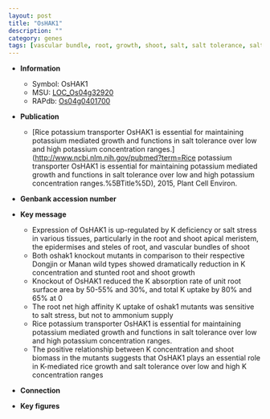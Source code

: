 ```yaml
---
layout: post
title: "OsHAK1"
description: ""
category: genes
tags: [vascular bundle, root, growth, shoot, salt, salt tolerance, salt stress, tolerance, stress, transporter, biomass, shoot apical meristem, potassium, steles]
---
```


* **Information**  
    + Symbol: OsHAK1  
    + MSU: [LOC_Os04g32920](http://rice.plantbiology.msu.edu/cgi-bin/ORF_infopage.cgi?orf=LOC_Os04g32920)  
    + RAPdb: [Os04g0401700](http://rapdb.dna.affrc.go.jp/viewer/gbrowse_details/irgsp1?name=Os04g0401700)  

* **Publication**  
    + [Rice potassium transporter OsHAK1 is essential for maintaining potassium mediated growth and functions in salt tolerance over low and high potassium concentration ranges.](http://www.ncbi.nlm.nih.gov/pubmed?term=Rice potassium transporter OsHAK1 is essential for maintaining potassium mediated growth and functions in salt tolerance over low and high potassium concentration ranges.%5BTitle%5D), 2015, Plant Cell Environ.

* **Genbank accession number**  

* **Key message**  
    + Expression of OsHAK1 is up-regulated by K deficiency or salt stress in various tissues, particularly in the root and shoot apical meristem, the epidermises and steles of root, and vascular bundles of shoot
    + Both oshak1 knockout mutants in comparison to their respective Dongjin or Manan wild types showed dramatically reduction in K concentration and stunted root and shoot growth
    + Knockout of OsHAK1 reduced the K absorption rate of unit root surface area by 50-55% and 30%, and total K uptake by 80% and 65% at 0
    + The root net high affinity K uptake of oshak1 mutants was sensitive to salt stress, but not to ammonium supply
    + Rice potassium transporter OsHAK1 is essential for maintaining potassium mediated growth and functions in salt tolerance over low and high potassium concentration ranges.
    + The positive relationship between K concentration and shoot biomass in the mutants suggests that OsHAK1 plays an essential role in K-mediated rice growth and salt tolerance over low and high K concentration ranges

* **Connection**  

* **Key figures**  


